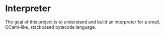 # Interpreter
The goal of this project is to understand and build an interpreter for a small, OCaml-like, stackbased bytecode language. 
